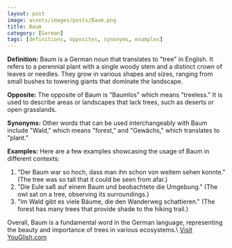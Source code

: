 ```yaml
---
layout: post
image: assets/images/posts/Baum.png
title: Baum
category: [German]
tags: [definitions, opposites, synonyms, examples]
---
```


**Definition:**
Baum is a German noun that translates to "tree" in English. It refers to a perennial plant with a single woody stem and a distinct crown of leaves or needles. They grow in various shapes and sizes, ranging from small bushes to towering giants that dominate the landscape.

**Opposite:**
The opposite of Baum is "Baumlos" which means "treeless." It is used to describe areas or landscapes that lack trees, such as deserts or open grasslands.

**Synonyms:**
Other words that can be used interchangeably with Baum include "Wald," which means "forest," and "Gewächs," which translates to "plant."

**Examples:**
Here are a few examples showcasing the usage of Baum in different contexts:

1. "Der Baum war so hoch, dass man ihn schon von weitem sehen konnte." (The tree was so tall that it could be seen from afar.)
2. "Die Eule saß auf einem Baum und beobachtete die Umgebung." (The owl sat on a tree, observing its surroundings.)
3. "Im Wald gibt es viele Bäume, die den Wanderweg schattieren." (The forest has many trees that provide shade to the hiking trail.)

Overall, Baum is a fundamental word in the German language, representing the beauty and importance of trees in various ecosystems.\ <a id="yg-widget-0" class="youglish-widget" data-query="Baum" data-lang="german" data-components="8412" data-auto-start="0" data-bkg-color="theme_light" data-title="How%20to%20pronounce%20Baum%20in%20German"  rel="nofollow" href="https://youglish.com">Visit YouGlish.com</a><script async src="https://youglish.com/public/emb/widget.js" charset="utf-8"></script>